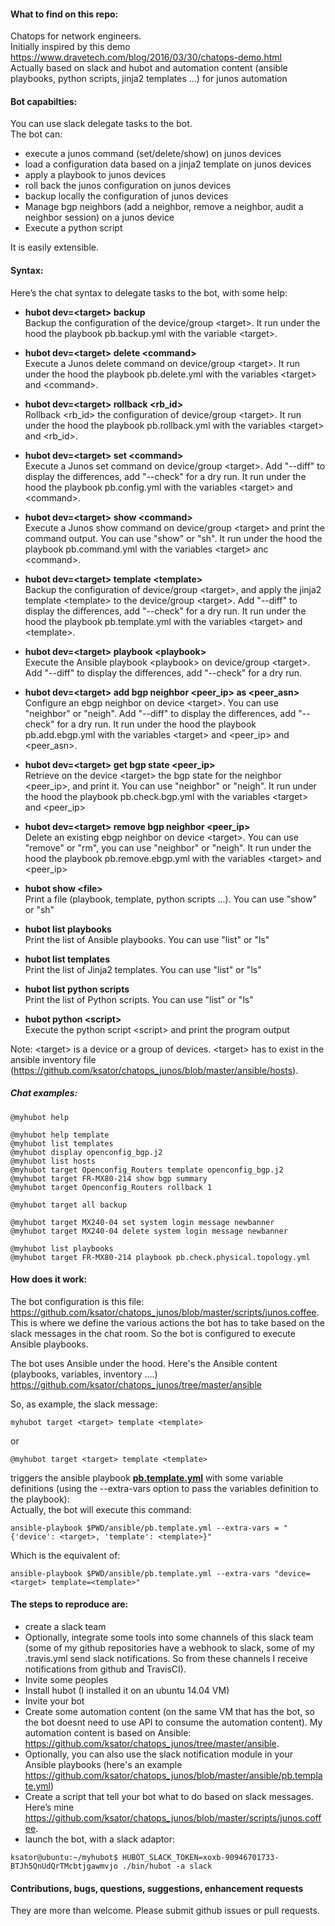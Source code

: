 #### What to find on this repo:  
Chatops for network engineers.  
Initially inspired by this demo https://www.dravetech.com/blog/2016/03/30/chatops-demo.html  
Actually based on slack and hubot and automation content (ansible playbooks, python scripts, jinja2 templates ...) for junos automation  

#### Bot capabilties:
You can use slack delegate tasks to the bot.  
The bot can: 
- execute a junos command (set/delete/show) on junos devices  
- load a configuration data based on a jinja2 template on junos devices  
- apply a playbook to junos devices   
- roll back the junos configuration on junos devices  
- backup locally the configuration of junos devices  
- Manage bgp neighbors (add a neighbor, remove a neighbor, audit a neighbor session) on a junos device   
- Execute a python script  

It is easily extensible.    

#### Syntax: 
Here’s the chat syntax to delegate tasks to the bot, with some help:  

- **hubot dev=\<target> backup**  
Backup the configuration of the device/group \<target>. It run under the hood the playbook pb.backup.yml with the variable \<target>. 

- **hubot dev=\<target> delete \<command>**  
Execute a Junos delete command on device/group \<target>. It run under the hood the playbook pb.delete.yml with the variables \<target>  and \<command>.

- **hubot dev=\<target> rollback \<rb_id>**  
Rollback \<rb_id> the configuration of device/group \<target>. It run under the hood the playbook pb.rollback.yml with the variables \<target> and \<rb_id>.

- **hubot dev=\<target> set \<command>**   
Execute a Junos set command on device/group \<target>.  Add "--diff" to display the differences, add "--check" for a dry run. It run under the hood the playbook pb.config.yml with the variables \<target> and \<command>.

- **hubot dev=\<target> show \<command>**  
Execute a Junos show command on device/group \<target> and print the command output. You can use "show" or "sh". It run under the hood the playbook pb.command.yml with the variables \<target> anc \<command>.

- **hubot dev=\<target> template \<template>**  
Backup the configuration of device/group \<target>, and apply the jinja2 template \<template> to the device/group \<target>.  Add "--diff" to display the differences, add "--check" for a dry run. It run under the hood the playbook pb.template.yml with the variables \<target> and \<template>.

- **hubot dev=\<target> playbook \<playbook>**  
Execute the Ansible playbook \<playbook> on device/group \<target>. Add "--diff" to display the differences, add "--check" for a dry run.

- **hubot dev=\<target> add bgp neighbor \<peer_ip> as \<peer_asn>**  
Configure an ebgp neighbor on device \<target>. You can use "neighbor" or "neigh". Add "--diff" to display the differences, add "--check" for a dry run.  It run under the hood the playbook pb.add.ebgp.yml with the variables \<target> and \<peer_ip> and \<peer_asn>.

- **hubot dev=\<target> get bgp state \<peer_ip>**  
Retrieve on the device \<target> the bgp state for the neighbor \<peer_ip>, and print it. You can use "neighbor" or "neigh". It run under the hood the playbook pb.check.bgp.yml with the variables \<target> and \<peer_ip> 

- **hubot dev=\<target> remove bgp neighbor \<peer_ip>**  
Delete an existing ebgp neighbor on device \<target>. You can use "remove" or "rm", you can use "neighbor" or "neigh". It run under the hood the playbook pb.remove.ebgp.yml with the variables \<target> and \<peer_ip> 

- **hubot show \<file>**  
Print a file (playbook, template, python scripts ...). You can use "show" or "sh"

- **hubot list playbooks**  
Print the list of Ansible playbooks. You can use "list" or "ls"

- **hubot list templates**  
Print the list of Jinja2 templates. You can use "list" or "ls"

- **hubot list python scripts**  
Print the list of Python scripts. You can use "list" or "ls"  

- **hubot python \<script>**  
Execute the python script \<script> and print the program output

Note: \<target> is a device or a group of devices. \<target> has to exist in the ansible inventory file (https://github.com/ksator/chatops_junos/blob/master/ansible/hosts).   

##### Chat examples:   
```
@myhubot help

@myhubot help template
@myhubot list templates
@myhubot display openconfig_bgp.j2
@myhubot list hosts
@myhubot target Openconfig_Routers template openconfig_bgp.j2
@myhubot target FR-MX80-214 show bgp summary 
@myhubot target Openconfig_Routers rollback 1

@myhubot target all backup

@myhubot target MX240-04 set system login message newbanner
@myhubot target MX240-04 delete system login message newbanner

@myhubot list playbooks
@myhubot target FR-MX80-214 playbook pb.check.physical.topology.yml
```


#### How does it work: 
The bot configuration is this file: https://github.com/ksator/chatops_junos/blob/master/scripts/junos.coffee. This is where we define the various actions the bot has to take based on the slack messages in the chat room.  So the bot is configured to execute Ansible playbooks.   

The bot uses Ansible under the hood. Here's the Ansible content (playbooks, variables, inventory ....) https://github.com/ksator/chatops_junos/tree/master/ansible   

So, as example, the slack message:   
```
myhubot target <target> template <template>    
```
or
```
@myhubot target <target> template <template>  
```
triggers the ansible playbook [**pb.template.yml**](https://github.com/ksator/chatops_junos/blob/master/ansible/pb.template.yml) with some variable definitions (using the --extra-vars option to pass the variables definition to the playbook):   
Actually, the bot will execute this command:  
```
ansible-playbook $PWD/ansible/pb.template.yml --extra-vars = "{'device': <target>, 'template': <template>}"
```
Which is the equivalent of: 
```
ansible-playbook $PWD/ansible/pb.template.yml --extra-vars "device=<target> template=<template>"  
```

#### The steps to reproduce are: 
-	create a slack team  
-	Optionally, integrate some tools into some channels of this slack team (some of my github repositories have a webhook to slack, some of my .travis.yml send slack notifications. So from these channels I receive notifications from github and TravisCI). 
-	Invite some peoples 
-	Install hubot (I installed it on an ubuntu 14.04 VM) 
-	Invite your bot 
-	Create some automation content (on the same VM that has the bot, so the bot doesnt need to use API to consume the automation content). My automation content is based on Ansible: https://github.com/ksator/chatops_junos/tree/master/ansible. 
- Optionally, you can also use the slack notification module in your Ansible playbooks (here's an example https://github.com/ksator/chatops_junos/blob/master/ansible/pb.template.yml)    
-	Create a script that tell your bot what to do based on slack messages. Here’s mine https://github.com/ksator/chatops_junos/blob/master/scripts/junos.coffee.  
- launch the bot, with a slack adaptor: 
```
ksator@ubuntu:~/myhubot$ HUBOT_SLACK_TOKEN=xoxb-90946701733-BTJh5QnUdQrTMcbtjgawmvjo ./bin/hubot -a slack
```

#### Contributions, bugs, questions, suggestions, enhancement requests
They are more than welcome. Please submit github issues or pull requests. 

